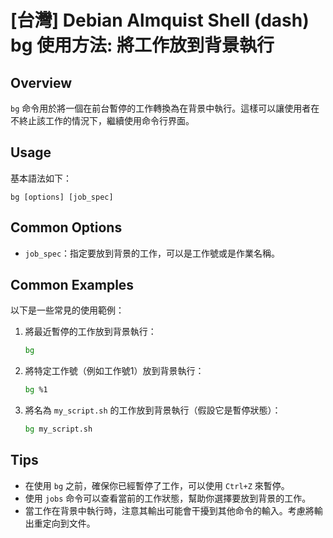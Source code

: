 # [台灣] Debian Almquist Shell (dash) bg 使用方法: 將工作放到背景執行

## Overview
`bg` 命令用於將一個在前台暫停的工作轉換為在背景中執行。這樣可以讓使用者在不終止該工作的情況下，繼續使用命令行界面。

## Usage
基本語法如下：
```
bg [options] [job_spec]
```

## Common Options
- `job_spec`：指定要放到背景的工作，可以是工作號或是作業名稱。

## Common Examples
以下是一些常見的使用範例：

1. 將最近暫停的工作放到背景執行：
   ```sh
   bg
   ```

2. 將特定工作號（例如工作號1）放到背景執行：
   ```sh
   bg %1
   ```

3. 將名為 `my_script.sh` 的工作放到背景執行（假設它是暫停狀態）：
   ```sh
   bg my_script.sh
   ```

## Tips
- 在使用 `bg` 之前，確保你已經暫停了工作，可以使用 `Ctrl+Z` 來暫停。
- 使用 `jobs` 命令可以查看當前的工作狀態，幫助你選擇要放到背景的工作。
- 當工作在背景中執行時，注意其輸出可能會干擾到其他命令的輸入。考慮將輸出重定向到文件。